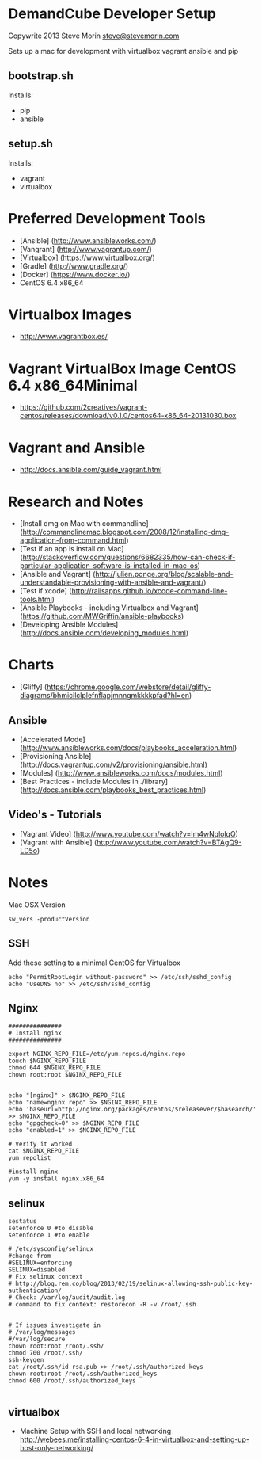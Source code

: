 DemandCube Developer Setup
========

Copywrite 2013 Steve Morin <steve@stevemorin.com>

Sets up a mac for development with virtualbox vagrant ansible and pip

bootstrap.sh
----
Installs: 
- pip
- ansible

setup.sh
----
Installs:
- vagrant
- virtualbox



Preferred Development Tools
=====
- [Ansible] (http://www.ansibleworks.com/)
- [Vangrant] (http://www.vagrantup.com/)
- [Virtualbox] (https://www.virtualbox.org/)
- [Gradle] (http://www.gradle.org/)
- [Docker] (https://www.docker.io/)
- CentOS 6.4 x86_64

# Virtualbox Images
- <http://www.vagrantbox.es/>

# Vagrant VirtualBox Image CentOS 6.4 x86_64Minimal
- <https://github.com/2creatives/vagrant-centos/releases/download/v0.1.0/centos64-x86_64-20131030.box>

# Vagrant and Ansible
- <http://docs.ansible.com/guide_vagrant.html>

# Research and Notes
- [Install dmg on Mac with commandline] (http://commandlinemac.blogspot.com/2008/12/installing-dmg-application-from-command.html)
- [Test if an app is install on Mac] (http://stackoverflow.com/questions/6682335/how-can-check-if-particular-application-software-is-installed-in-mac-os)
- [Ansible and Vagrant] (http://julien.ponge.org/blog/scalable-and-understandable-provisioning-with-ansible-and-vagrant/)
- [Test if xcode] (http://railsapps.github.io/xcode-command-line-tools.html)
- [Ansible Playbooks - including Virtualbox and Vagrant] (https://github.com/MWGriffin/ansible-playbooks)
- [Developing Ansible Modules] (http://docs.ansible.com/developing_modules.html)

# Charts
- [Gliffy] (https://chrome.google.com/webstore/detail/gliffy-diagrams/bhmicilclplefnflapjmnngmkkkkpfad?hl=en)

Ansible
----
- [Accelerated Mode] (http://www.ansibleworks.com/docs/playbooks_acceleration.html)
- [Provisioning Ansible] (http://docs.vagrantup.com/v2/provisioning/ansible.html)
- [Modules] (http://www.ansibleworks.com/docs/modules.html)
- [Best Practices - include Modules in ./library] (http://docs.ansible.com/playbooks_best_practices.html)

Video's - Tutorials
----
- [Vagrant Video] (http://www.youtube.com/watch?v=Im4wNqlolqQ)
- [Vagrant with Ansible] (http://www.youtube.com/watch?v=BTAgQ9-LD5o) 

# Notes
Mac OSX Version
```
sw_vers -productVersion 
```


SSH
----
Add these setting to a minimal CentOS for Virtualbox
```
echo "PermitRootLogin without-password" >> /etc/ssh/sshd_config
echo "UseDNS no" >> /etc/ssh/sshd_config
```


Nginx
----
```
###############
# Install nginx
###############

export NGINX_REPO_FILE=/etc/yum.repos.d/nginx.repo
touch $NGINX_REPO_FILE
chmod 644 $NGINX_REPO_FILE
chown root:root $NGINX_REPO_FILE


echo "[nginx]" > $NGINX_REPO_FILE
echo "name=nginx repo" >> $NGINX_REPO_FILE
echo 'baseurl=http://nginx.org/packages/centos/$releasever/$basearch/' >> $NGINX_REPO_FILE
echo "gpgcheck=0" >> $NGINX_REPO_FILE
echo "enabled=1" >> $NGINX_REPO_FILE

# Verify it worked
cat $NGINX_REPO_FILE
yum repolist

#install nginx 
yum -y install nginx.x86_64
```

selinux 
----
```
sestatus
setenforce 0 #to disable
setenforce 1 #to enable

# /etc/sysconfig/selinux 
#change from
#SELINUX=enforcing 
SELINUX=disabled
# Fix selinux context
# http://blog.rem.co/blog/2013/02/19/selinux-allowing-ssh-public-key-authentication/
# Check: /var/log/audit/audit.log
# command to fix context: restorecon -R -v /root/.ssh


# If issues investigate in
# /var/log/messages
#/var/log/secure
chown root:root /root/.ssh/
chmod 700 /root/.ssh/
ssh-keygen
cat /root/.ssh/id_rsa.pub >> /root/.ssh/authorized_keys
chown root:root /root/.ssh/authorized_keys
chmod 600 /root/.ssh/authorized_keys


```

virtualbox
----
- Machine Setup with SSH and local networking <http://webees.me/installing-centos-6-4-in-virtualbox-and-setting-up-host-only-networking/>
